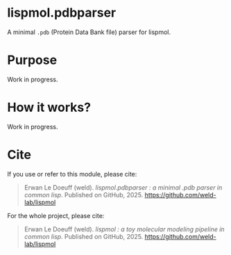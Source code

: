 # lispmol.pdbparser

A minimal `.pdb` (Protein Data Bank file) parser for lispmol.


# Purpose

Work in progress.


# How it works?

Work in progress.


# Cite

If you use or refer to this module, please cite:

> Erwan Le Doeuff (weld). *lispmol.pdbparser : a minimal .pdb parser in common lisp*. Published on GitHub, 2025.
> https://github.com/weld-lab/lispmol


For the whole project, please cite: 

> Erwan Le Doeuff (weld). *lispmol : a toy molecular modeling pipeline in common lisp*. Published on GitHub, 2025.
> https://github.com/weld-lab/lispmol
